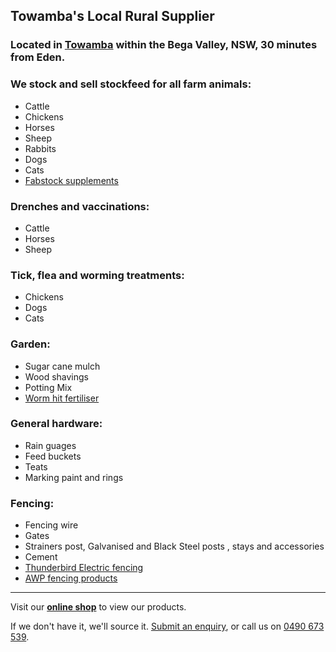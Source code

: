 ## Towamba's Local Rural Supplier

### Located in [Towamba](https://goo.gl/maps/26RN1eKruDEXZ79v8) within the Bega Valley, NSW, 30 minutes from Eden.

### We stock and sell stockfeed for all farm animals:
- Cattle
- Chickens
- Horses
- Sheep
- Rabbits
- Dogs
- Cats
- [Fabstock supplements](https://www.fabstock.com.au/)

### Drenches and vaccinations:
- Cattle
- Horses
- Sheep

### Tick, flea and worming treatments:
- Chickens
- Dogs
- Cats

### Garden:
- Sugar cane mulch
- Wood shavings
- Potting Mix
- [Worm hit fertiliser](https://www.wormhit.com.au/)

### General hardware:
- Rain guages
- Feed buckets
- Teats
- Marking paint and rings

### Fencing:
- Fencing wire
- Gates
- Strainers post, Galvanised and Black Steel posts , stays and accessories
- Cement
- [Thunderbird Electric fencing](https://www.thunderbird.net.au/)
- [AWP fencing products](http://australwire.com.au/)

---------


Visit our **[online shop](https://towambarural.square.site)** to view our products.

If we don't have it, we'll source it. [Submit an enquiry](mailto:towambarural@gmail.com), or call us on [0490 673 539](callto:+61490673539).

